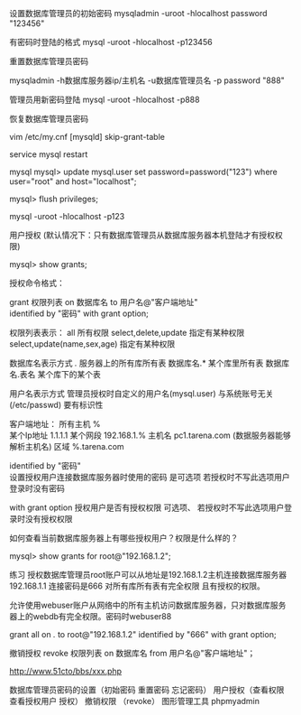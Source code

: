 设置数据库管理员的初始密码
mysqladmin -uroot -hlocalhost password  "123456"

有密码时登陆的格式
mysql -uroot -hlocalhost -p123456


重置数据库管理员密码

mysqladmin  -h数据库服务器ip/主机名 -u数据库管理员名  -p  password    "888"

管理员用新密码登陆
mysql -uroot -hlocalhost -p888 



恢复数据库管理员密码

vim /etc/my.cnf
[mysqld]
skip-grant-table

service mysql restart

mysql
mysql> update mysql.user set password=password("123") where user="root" and host="localhost";

mysql> flush privileges;


mysql -uroot -hlocalhost -p123


用户授权
(默认情况下：只有数据库管理员从数据库服务器本机登陆才有授权权限)

mysql> show grants;

授权命令格式：

grant  权限列表  on  数据库名  to  用户名@"客户端地址"  
identified   by  "密码"   with grant option; 

权限列表表示：
all  所有权限
select,delete,update  指定有某种权限
select,update(name,sex,age)  指定有某种权限

数据库名表示方式
*.*  服务器上的所有库所有表
数据库名.*  某个库里所有表
数据库名.表名   某个库下的某个表

用户名表示方式
管理员授权时自定义的用户名(mysql.user) 与系统账号无关(/etc/passwd)
要有标识性


客户端地址：
所有主机     %  
某个Ip地址  1.1.1.1
某个网段    192.168.1.%
主机名      pc1.tarena.com  (数据服务器能够解析主机名)
区域        %.tarena.com

identified   by  "密码"   
设置授权用户连接数据库服务器时使用的密码
是可选项 
若授权时不写此选项用户登录时没有密码

with grant option
授权用户是否有授权权限
可选项、 
若授权时不写此选项用户登录时没有授权权限


如何查看当前数据库服务器上有哪些授权用户？权限是什么样的？

mysql> show grants for root@"192.168.1.2";


练习
授权数据库管理员root账户可以从地址是192.168.1.2主机连接数据库服务器192.168.1.1  连接密码是666 对所有库所有表有完全权限 且有授权的权限。

允许使用webuser账户从网络中的所有主机访问数据库服务器，只对数据库服务器上的webdb有完全权限。密码时webuser88

grant all  on *.*  to root@"192.168.1.2" identified by "666" with grant option;

撤销授权
revoke 权限列表  on 数据库名  from  用户名@"客户端地址"；

 
http://www.51cto/bbs/xxx.php


数据库管理员密码的设置（初始密码 重置密码 忘记密码）
用户授权（查看权限 查看授权用户  授权）
撤销权限 （revoke）
图形管理工具 phpmyadmin





















